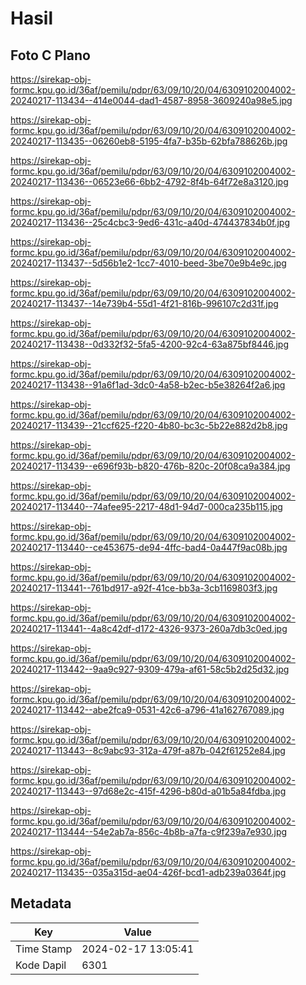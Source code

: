 # Hasil

## Foto C Plano

https://sirekap-obj-formc.kpu.go.id/36af/pemilu/pdpr/63/09/10/20/04/6309102004002-20240217-113434--414e0044-dad1-4587-8958-3609240a98e5.jpg

https://sirekap-obj-formc.kpu.go.id/36af/pemilu/pdpr/63/09/10/20/04/6309102004002-20240217-113435--06260eb8-5195-4fa7-b35b-62bfa788626b.jpg

https://sirekap-obj-formc.kpu.go.id/36af/pemilu/pdpr/63/09/10/20/04/6309102004002-20240217-113436--06523e66-6bb2-4792-8f4b-64f72e8a3120.jpg

https://sirekap-obj-formc.kpu.go.id/36af/pemilu/pdpr/63/09/10/20/04/6309102004002-20240217-113436--25c4cbc3-9ed6-431c-a40d-474437834b0f.jpg

https://sirekap-obj-formc.kpu.go.id/36af/pemilu/pdpr/63/09/10/20/04/6309102004002-20240217-113437--5d56b1e2-1cc7-4010-beed-3be70e9b4e9c.jpg

https://sirekap-obj-formc.kpu.go.id/36af/pemilu/pdpr/63/09/10/20/04/6309102004002-20240217-113437--14e739b4-55d1-4f21-816b-996107c2d31f.jpg

https://sirekap-obj-formc.kpu.go.id/36af/pemilu/pdpr/63/09/10/20/04/6309102004002-20240217-113438--0d332f32-5fa5-4200-92c4-63a875bf8446.jpg

https://sirekap-obj-formc.kpu.go.id/36af/pemilu/pdpr/63/09/10/20/04/6309102004002-20240217-113438--91a6f1ad-3dc0-4a58-b2ec-b5e38264f2a6.jpg

https://sirekap-obj-formc.kpu.go.id/36af/pemilu/pdpr/63/09/10/20/04/6309102004002-20240217-113439--21ccf625-f220-4b80-bc3c-5b22e882d2b8.jpg

https://sirekap-obj-formc.kpu.go.id/36af/pemilu/pdpr/63/09/10/20/04/6309102004002-20240217-113439--e696f93b-b820-476b-820c-20f08ca9a384.jpg

https://sirekap-obj-formc.kpu.go.id/36af/pemilu/pdpr/63/09/10/20/04/6309102004002-20240217-113440--74afee95-2217-48d1-94d7-000ca235b115.jpg

https://sirekap-obj-formc.kpu.go.id/36af/pemilu/pdpr/63/09/10/20/04/6309102004002-20240217-113440--ce453675-de94-4ffc-bad4-0a447f9ac08b.jpg

https://sirekap-obj-formc.kpu.go.id/36af/pemilu/pdpr/63/09/10/20/04/6309102004002-20240217-113441--761bd917-a92f-41ce-bb3a-3cb1169803f3.jpg

https://sirekap-obj-formc.kpu.go.id/36af/pemilu/pdpr/63/09/10/20/04/6309102004002-20240217-113441--4a8c42df-d172-4326-9373-260a7db3c0ed.jpg

https://sirekap-obj-formc.kpu.go.id/36af/pemilu/pdpr/63/09/10/20/04/6309102004002-20240217-113442--9aa9c927-9309-479a-af61-58c5b2d25d32.jpg

https://sirekap-obj-formc.kpu.go.id/36af/pemilu/pdpr/63/09/10/20/04/6309102004002-20240217-113442--abe2fca9-0531-42c6-a796-41a162767089.jpg

https://sirekap-obj-formc.kpu.go.id/36af/pemilu/pdpr/63/09/10/20/04/6309102004002-20240217-113443--8c9abc93-312a-479f-a87b-042f61252e84.jpg

https://sirekap-obj-formc.kpu.go.id/36af/pemilu/pdpr/63/09/10/20/04/6309102004002-20240217-113443--97d68e2c-415f-4296-b80d-a01b5a84fdba.jpg

https://sirekap-obj-formc.kpu.go.id/36af/pemilu/pdpr/63/09/10/20/04/6309102004002-20240217-113444--54e2ab7a-856c-4b8b-a7fa-c9f239a7e930.jpg

https://sirekap-obj-formc.kpu.go.id/36af/pemilu/pdpr/63/09/10/20/04/6309102004002-20240217-113435--035a315d-ae04-426f-bcd1-adb239a0364f.jpg


## Metadata

| Key        | Value               |
| ---------- | ------------------- |
| Time Stamp | 2024-02-17 13:05:41 |
| Kode Dapil | 6301                |



